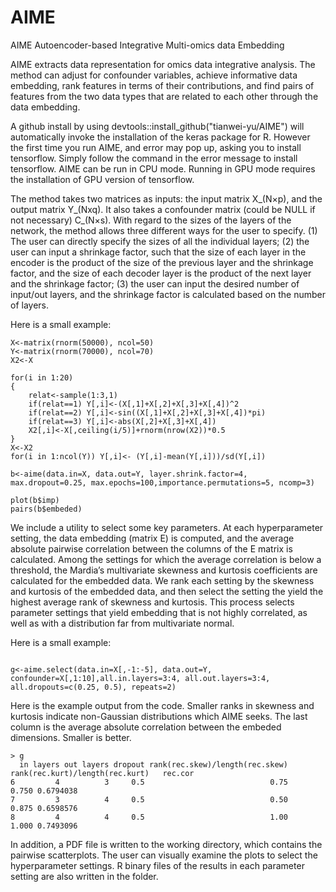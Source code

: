# AIME
AIME Autoencoder-based Integrative Multi-omics data Embedding

AIME extracts data representation for omics data integrative analysis. The method can adjust for confounder variables, achieve informative data embedding, rank features in terms of their contributions, and find pairs of features from the two data types that are related to each other through the data embedding. 

A github install by using devtools::install_github("tianwei-yu/AIME") will automatically invoke the installation of the keras package for R. However the first time you run AIME, and error may pop up, asking you to install tensorflow. Simply follow the command in the error message to install tensorflow. AIME can be run in CPU mode. Running in GPU mode requires the installation of GPU version of tensorflow. 

The method takes two matrices as inputs: the input matrix X_(N×p), and the output matrix Y_(Nxq). It also takes a confounder matrix (could be NULL if not necessary)  C_(N×s).
With regard to the sizes of the layers of the network, the method allows three different ways for the user to specify. (1) The user can directly specify the sizes of all the individual layers; (2) the user can input a shrinkage factor, such that the size of each layer in the encoder is the product of the size of the previous layer and the shrinkage factor, and the size of each decoder layer is the product of the next layer and the shrinkage factor; (3) the user can input the desired number of input/out layers, and the shrinkage factor is calculated based on the number of layers. 

Here is a small example:

```{r example}
X<-matrix(rnorm(50000), ncol=50)
Y<-matrix(rnorm(70000), ncol=70)
X2<-X

for(i in 1:20) 
{
	relat<-sample(1:3,1)
	if(relat==1) Y[,i]<-(X[,1]+X[,2]+X[,3]+X[,4])^2
	if(relat==2) Y[,i]<-sin((X[,1]+X[,2]+X[,3]+X[,4])*pi)
	if(relat==3) Y[,i]<-abs(X[,2]+X[,3]+X[,4])
	X2[,i]<-X[,ceiling(i/5)]+rnorm(nrow(X2))*0.5
}
X<-X2
for(i in 1:ncol(Y)) Y[,i]<- (Y[,i]-mean(Y[,i]))/sd(Y[,i])

b<-aime(data.in=X, data.out=Y, layer.shrink.factor=4, max.dropout=0.25, max.epochs=100,importance.permutations=5, ncomp=3)

plot(b$imp)
pairs(b$embeded)

```

We include a utility to select some key parameters. At each hyperparameter setting, the data embedding (matrix E) is computed, and the average absolute pairwise correlation between the columns of the E matrix is calculated. Among the settings for which the average correlation is below a threshold, the Mardia’s multivariate skewness and kurtosis coefficients are calculated for the embedded data. We rank each setting by the skewness and kurtosis of the embedded data, and then select the setting the yield the highest average rank of skewness and kurtosis. This process selects parameter settings that yield embedding that is not highly correlated, as well as with a distribution far from multivariate normal. 

Here is a small example:

```{r example}

g<-aime.select(data.in=X[,-1:-5], data.out=Y, confounder=X[,1:10],all.in.layers=3:4, all.out.layers=3:4, all.dropouts=c(0.25, 0.5), repeats=2)

```

Here is the example output from the code. Smaller ranks in skewness and kurtosis indicate non-Gaussian distributions which AIME seeks. The last column is the average absolute correlation between the embeded dimensions. Smaller is better. 

```{r example}
> g
  in layers out layers dropout rank(rec.skew)/length(rec.skew) rank(rec.kurt)/length(rec.kurt)   rec.cor
6         4          3     0.5                            0.75                           0.750 0.6794038
7         3          4     0.5                            0.50                           0.875 0.6598576
8         4          4     0.5                            1.00                           1.000 0.7493096

```

In addition, a PDF file is written to the working directory, which contains the pairwise scatterplots. The user can visually examine the plots to select the hyperparameter settings. R binary files of the results in each parameter setting are also written in the folder. 
